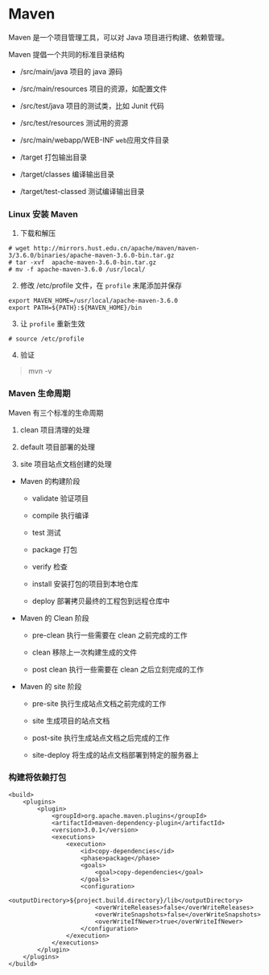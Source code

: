 # Maven

Maven 是一个项目管理工具，可以对 Java 项目进行构建、依赖管理。

Maven 提倡一个共同的标准目录结构

- /src/main/java 项目的 java 源码

- /src/main/resources 项目的资源，如配置文件

- /src/test/java 项目的测试类，比如 Junit 代码

- /src/test/resources 测试用的资源

- /src/main/webapp/WEB-INF `web`应用文件目录

- /target 打包输出目录

- /target/classes 编译输出目录

- /target/test-classed 测试编译输出目录

### Linux 安装 Maven

1. 下载和解压
```
# wget http://mirrors.hust.edu.cn/apache/maven/maven-3/3.6.0/binaries/apache-maven-3.6.0-bin.tar.gz
# tar -xvf  apache-maven-3.6.0-bin.tar.gz
# mv -f apache-maven-3.6.0 /usr/local/
```

2. 修改 /etc/profile 文件，在 `profile` 末尾添加并保存
```
export MAVEN_HOME=/usr/local/apache-maven-3.6.0
export PATH=${PATH}:${MAVEN_HOME}/bin
```

3. 让 `profile` 重新生效
```
# source /etc/profile
```

4. 验证
> mvn -v


### Maven 生命周期

Maven 有三个标准的生命周期

1. clean 项目清理的处理

2. default 项目部署的处理

3. site 项目站点文档创建的处理


- Maven 的构建阶段

    - validate 验证项目

    - compile 执行编译

    - test 测试

    - package 打包

    - verify 检查

    - install 安装打包的项目到本地仓库

    - deploy 部署拷贝最终的工程包到远程仓库中

- Maven 的 Clean 阶段

    - pre-clean 执行一些需要在 clean 之前完成的工作

    - clean 移除上一次构建生成的文件

    - post clean 执行一些需要在 clean 之后立刻完成的工作

- Maven 的 site 阶段

    - pre-site 执行生成站点文档之前完成的工作

    - site 生成项目的站点文档

    - post-site 执行生成站点文档之后完成的工作

    - site-deploy 将生成的站点文档部署到特定的服务器上


### 构建将依赖打包

```
<build>
    <plugins>
        <plugin>
            <groupId>org.apache.maven.plugins</groupId>
            <artifactId>maven-dependency-plugin</artifactId>
            <version>3.0.1</version>
            <executions>
                <execution>
                    <id>copy-dependencies</id>
                    <phase>package</phase>
                    <goals>
                        <goal>copy-dependencies</goal>
                    </goals>
                    <configuration>
                        <outputDirectory>${project.build.directory}/lib</outputDirectory>
                        <overWriteReleases>false</overWriteReleases>
                        <overWriteSnapshots>false</overWriteSnapshots>
                        <overWriteIfNewer>true</overWriteIfNewer>
                    </configuration>
                </execution>
            </executions>
        </plugin>
    </plugins>
</build>
```




